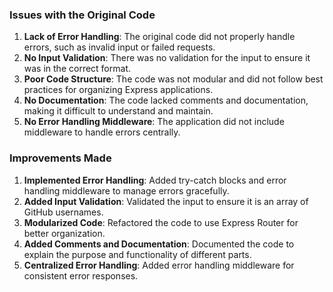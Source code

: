 ### Issues with the Original Code

1. **Lack of Error Handling**: The original code did not properly handle errors, such as invalid input or failed requests.
2. **No Input Validation**: There was no validation for the input to ensure it was in the correct format.
3. **Poor Code Structure**: The code was not modular and did not follow best practices for organizing Express applications.
4. **No Documentation**: The code lacked comments and documentation, making it difficult to understand and maintain.
5. **No Error Handling Middleware**: The application did not include middleware to handle errors centrally.

### Improvements Made

1. **Implemented Error Handling**: Added try-catch blocks and error handling middleware to manage errors gracefully.
2. **Added Input Validation**: Validated the input to ensure it is an array of GitHub usernames.
3. **Modularized Code**: Refactored the code to use Express Router for better organization.
4. **Added Comments and Documentation**: Documented the code to explain the purpose and functionality of different parts.
5. **Centralized Error Handling**: Added error handling middleware for consistent error responses.
